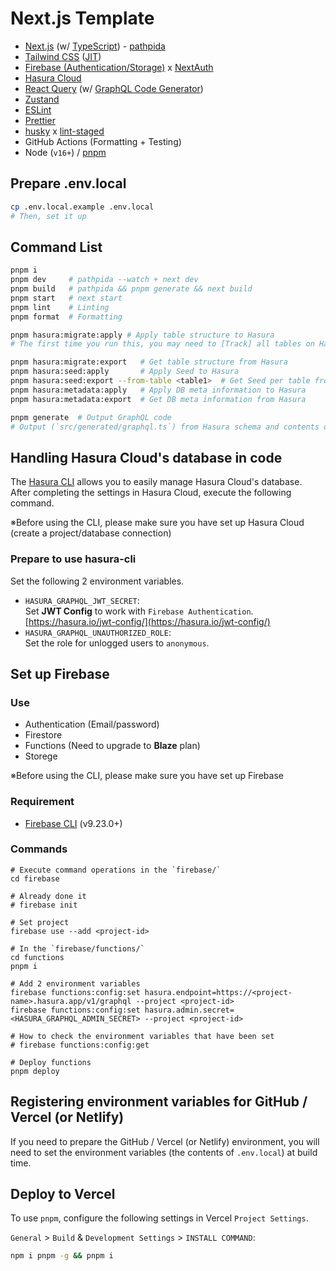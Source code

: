 # Next.js Template

- [Next.js](https://nextjs.org/) (w/ [TypeScript](https://www.typescriptlang.org/)) - [pathpida](https://github.com/aspida/pathpida)
- [Tailwind CSS](https://tailwindcss.com/) ([JIT](https://tailwindcss.com/docs/just-in-time-mode))
- [Firebase (Authentication/Storage)](https://firebase.google.com/) x [NextAuth](https://next-auth.js.org/)
- [Hasura Cloud](https://cloud.hasura.io/)
- [React Query](https://react-query.tanstack.com/) (w/ [GraphQL Code Generator](https://www.graphql-code-generator.com/))
- [Zustand](https://github.com/pmndrs/zustand)
- [ESLint](https://eslint.org/)
- [Prettier](https://prettier.io/)
- [husky](https://github.com/typicode/husky) x [lint-staged](https://github.com/okonet/lint-staged)
- GitHub Actions (Formatting + Testing)
- Node (`v16+`) / [pnpm](https://pnpm.io/)

## Prepare .env.local

```bash
cp .env.local.example .env.local
# Then, set it up
```

## Command List

```bash
pnpm i
pnpm dev     # pathpida --watch + next dev
pnpm build   # pathpida && pnpm generate && next build
pnpm start   # next start
pnpm lint    # Linting
pnpm format  # Formatting

pnpm hasura:migrate:apply # Apply table structure to Hasura
# The first time you run this, you may need to [Track] all tables on Hasura

pnpm hasura:migrate:export   # Get table structure from Hasura
pnpm hasura:seed:apply       # Apply Seed to Hasura
pnpm hasura:seed:export --from-table <table1>  # Get Seed per table from Hasura
pnpm hasura:metadata:apply   # Apply DB meta information to Hasura
pnpm hasura:metadata:export  # Get DB meta information from Hasura

pnpm generate  # Output GraphQL code
# Output (`src/generated/graphql.ts`) from Hasura schema and contents of `graphql/`.
```

## Handling Hasura Cloud's database in code

The [Hasura CLI](https://hasura.io/docs/1.0/graphql/core/hasura-cli/index.html) allows you to easily manage Hasura Cloud's database.  
After completing the settings in Hasura Cloud, execute the following command.

※Before using the CLI, please make sure you have set up Hasura Cloud (create a project/database connection)

### Prepare to use hasura-cli

Set the following 2 environment variables.

- `HASURA_GRAPHQL_JWT_SECRET`:  
  Set **JWT Config** to work with `Firebase Authentication`.  
  [https://hasura.io/jwt-config/](https://hasura.io/jwt-config/)
- `HASURA_GRAPHQL_UNAUTHORIZED_ROLE`:  
  Set the role for unlogged users to `anonymous`.

## Set up Firebase

### Use

- Authentication (Email/password)
- Firestore
- Functions (Need to upgrade to **Blaze** plan)
- Storege

※Before using the CLI, please make sure you have set up Firebase

### Requirement

- [Firebase CLI](https://firebase.google.com/docs/cli) (v9.23.0+)

### Commands

```
# Execute command operations in the `firebase/`
cd firebase

# Already done it
# firebase init

# Set project
firebase use --add <project-id>

# In the `firebase/functions/`
cd functions
pnpm i

# Add 2 environment variables
firebase functions:config:set hasura.endpoint=https://<project-name>.hasura.app/v1/graphql --project <project-id>
firebase functions:config:set hasura.admin.secret=<HASURA_GRAPHQL_ADMIN_SECRET> --project <project-id>

# How to check the environment variables that have been set
# firebase functions:config:get

# Deploy functions
pnpm deploy
```

## Registering environment variables for GitHub / Vercel (or Netlify)

If you need to prepare the GitHub / Vercel (or Netlify) environment, you will need to set the environment variables (the contents of `.env.local`) at build time.

## Deploy to Vercel

To use `pnpm`, configure the following settings in Vercel `Project Settings`.

`General` > `Build` & `Development Settings` > `INSTALL COMMAND`:

```bash
npm i pnpm -g && pnpm i
```

